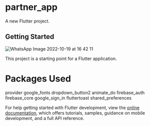 # partner_app

A new Flutter project.

## Getting Started

![WhatsApp Image 2022-10-19 at 16 42 11](https://user-images.githubusercontent.com/91565180/196676027-06ae7a85-7777-4e22-af4f-8a083789d6e2.jpeg)

This project is a starting point for a Flutter application.

# Packages Used
provider
google_fonts
dropdown_button2
animate_do
firebase_auth
firebase_core
google_sign_in
fluttertoast
shared_preferences


For help getting started with Flutter development, view the
[online documentation](https://docs.flutter.dev/), which offers tutorials,
samples, guidance on mobile development, and a full API reference.


